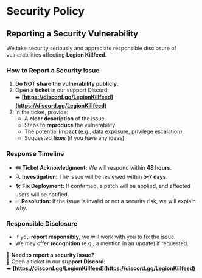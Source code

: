 # Security Policy

## Reporting a Security Vulnerability

We take security seriously and appreciate responsible disclosure of vulnerabilities affecting **Legion Killfeed**.

### How to Report a Security Issue

1. **Do NOT share the vulnerability publicly.**
2. Open a **ticket** in our support Discord:  
   ➡️ **[https://discord.gg/LegionKillfeed](https://discord.gg/LegionKillfeed)**  
3. In the ticket, provide:
   - A **clear description** of the issue.
   - Steps to **reproduce** the vulnerability.
   - The potential **impact** (e.g., data exposure, privilege escalation).
   - Suggested **fixes** (if you have any ideas).

### Response Timeline

- 🎟️ **Ticket Acknowledgment:** We will respond within **48 hours**.
- 🔍 **Investigation:** The issue will be reviewed within **5-7 days**.
- 🛠️ **Fix Deployment:** If confirmed, a patch will be applied, and affected users will be notified.
- ✅ **Resolution:** If the issue is invalid or not a security risk, we will explain why.

### Responsible Disclosure

- If you **report responsibly**, we will work with you to fix the issue.
- We may offer **recognition** (e.g., a mention in an update) if requested.

📌 **Need to report a security issue?**  
💬 Open a ticket in our **support Discord**:  
➡️ **[https://discord.gg/LegionKillfeed](https://discord.gg/LegionKillfeed)**
